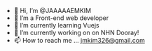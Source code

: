 - 👋 Hi, I’m @JAAAAAEMKIM
- 👀 I’m a Front-end web developer
- 🌱 I’m currently learning Vuejs
- 💞️ I’m currently working on on NHN Dooray!
- 📫 How to reach me ... jmkim326@gmail.com

<!---
JAAAAAEMKIM/JAAAAAEMKIM is a ✨ special ✨ repository because its `README.md` (this file) appears on your GitHub profile.
You can click the Preview link to take a look at your changes.
--->
